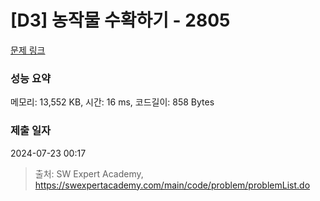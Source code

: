 # [D3] 농작물 수확하기 - 2805 

[문제 링크](https://swexpertacademy.com/main/code/problem/problemDetail.do?contestProbId=AV7GLXqKAWYDFAXB) 

### 성능 요약

메모리: 13,552 KB, 시간: 16 ms, 코드길이: 858 Bytes

### 제출 일자

2024-07-23 00:17



> 출처: SW Expert Academy, https://swexpertacademy.com/main/code/problem/problemList.do